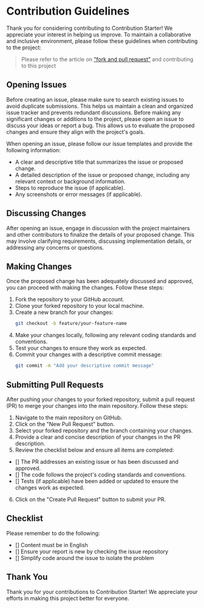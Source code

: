 # Contribution Guidelines

Thank you for considering contributing to Contribution Starter! We appreciate your interest in helping us improve. To maintain a collaborative and inclusive environment, please follow these guidelines when contributing to the project:

> Please refer to the article on ["fork and pull request"](https://docs.github.com/en/get-started/quickstart/contributing-to-projects) and contributing to this project

## Opening Issues

Before creating an issue, please make sure to search existing issues to avoid duplicate submissions. This helps us maintain a clean and organized issue tracker and prevents redundant discussions. Before making any significant changes or additions to the project, please open an issue to discuss your ideas or report a bug. This allows us to evaluate the proposed changes and ensure they align with the project's goals.

When opening an issue, please follow our issue templates and provide the following information:

- A clear and descriptive title that summarizes the issue or proposed change.
- A detailed description of the issue or proposed change, including any relevant context or background information.
- Steps to reproduce the issue (if applicable).
- Any screenshots or error messages (if applicable).


## Discussing Changes

After opening an issue, engage in discussion with the project maintainers and other contributors to finalize the details of your proposed change. This may involve clarifying requirements, discussing implementation details, or addressing any concerns or questions.

## Making Changes

Once the proposed change has been adequately discussed and approved, you can proceed with making the changes. Follow these steps:

1. Fork the repository to your GitHub account.
2. Clone your forked repository to your local machine.
3. Create a new branch for your changes:
   ```bash
   git checkout -b feature/your-feature-name
   ```
4. Make your changes locally, following any relevant coding standards and conventions.
5. Test your changes to ensure they work as expected.
6. Commit your changes with a descriptive commit message:
    ```bash
    git commit -m "Add your descriptive commit message"
    ```

## Submitting Pull Requests

After pushing your changes to your forked repository, submit a pull request (PR) to merge your changes into the main repository. Follow these steps:

1. Navigate to the main repository on GitHub.
2. Click on the "New Pull Request" button.
3. Select your forked repository and the branch containing your changes.
4. Provide a clear and concise description of your changes in the PR description.
5. Review the checklist below and ensure all items are completed:
 - [] The PR addresses an existing issue or has been discussed and approved.
 - [] The code follows the project's coding standards and conventions.
 - [] Tests (if applicable) have been added or updated to ensure the changes work as expected.
6. Click on the "Create Pull Request" button to submit your PR.

## Checklist

Please remember to do the following:

- [] Content must be in English
- [] Ensure your report is new by checking the issue repository
- [] Simplify code around the issue to isolate the problem


## Thank You

Thank you for your contributions to Contribution Starter! We appreciate your efforts in making this project better for everyone.